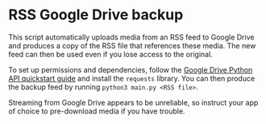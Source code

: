 # RSS Google Drive backup #

This script automatically uploads media from an RSS feed to Google Drive and
produces a copy of the RSS file that references these media. The new feed can
then be used even if you lose access to the original.

To set up permissions and dependencies, follow the
[Google Drive Python API quickstart guide](https://developers.google.com/drive/api/quickstart/python)
and install the `requests` library. You can then produce the backup feed by
running `python3 main.py <RSS file>`.

Streaming from Google Drive appears to be unreliable, so instruct your app of
choice to pre-download media if you have trouble.
